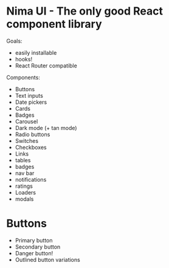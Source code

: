 # Nima UI - The only good React component library

Goals:

- easily installable
- hooks!
- React Router compatible

Components:

- Buttons
- Text inputs
- Date pickers
- Cards
- Badges
- Carousel
- Dark mode (+ tan mode)
- Radio buttons
- Switches
- Checkboxes
- Links
- tables
- badges
- nav bar
- notifications
- ratings
- Loaders
- modals

# Buttons

- Primary button
- Secondary button
- Danger button!
- Outlined button variations
